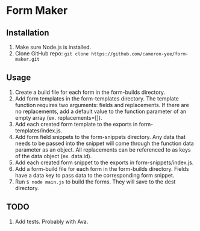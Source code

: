 # Form Maker

## Installation
1. Make sure Node.js is installed.
2. Clone GitHub repo: `git clone https://github.com/cameron-yee/form-maker.git`

## Usage

1. Create a build file for each form in the form-builds directory.
2. Add form templates in the form-templates directory. The template function requires two arguments: fields and replacements. If there are no replacements, add a default value to the function parameter of an empty array (ex. replacements=[]).
4. Add each created form template to the exports in form-templates/index.js.
5. Add form field snippets to the form-snippets directory. Any data that needs to be passed into the snippet will come through the function data parameter as an object. All replacements can be referenced to as keys of the data object (ex. data.id).
6. Add each created form snippet to the exports in form-snippets/index.js.
7. Add a form-build file for each form in the form-builds directory. Fields have a data key to pass data to the corresponding form snippet.
8. Run `$ node main.js` to build the forms. They will save to the dest directory.

## TODO

1. Add tests. Probably with Ava.